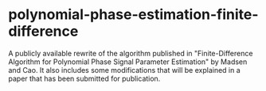 # polynomial-phase-estimation-finite-difference

A publicly available rewrite of the algorithm published in  "Finite-Difference Algorithm for Polynomial Phase Signal Parameter Estimation"  by Madsen and Cao.  It also includes some modifications that will be explained in a paper that has been submitted for publication.
